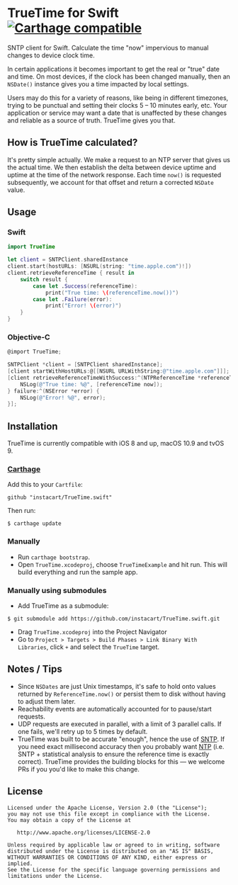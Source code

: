 # TrueTime for Swift [![Carthage compatible](https://img.shields.io/badge/Carthage-compatible-4BC51D.svg?style=flat)](https://github.com/Carthage/Carthage)

SNTP client for Swift. Calculate the time "now" impervious to manual changes to device clock time.

In certain applications it becomes important to get the real or "true" date and time. On most devices, if the clock has been changed manually, then an `NSDate()` instance gives you a time impacted by local settings.

Users may do this for a variety of reasons, like being in different timezones, trying to be punctual and setting their clocks 5 – 10 minutes early, etc. Your application or service may want a date that is unaffected by these changes and reliable as a source of truth. TrueTime gives you that.

## How is TrueTime calculated?

It's pretty simple actually. We make a request to an NTP server that gives us the actual time. We then establish the delta between device uptime and uptime at the time of the network response. Each time `now()` is requested subsequently, we account for that offset and return a corrected `NSDate` value.

## Usage

### Swift
```swift
import TrueTime

let client = SNTPClient.sharedInstance
client.start(hostURLs: [NSURL(string: "time.apple.com")!])
client.retrieveReferenceTime { result in
	switch result {
		case let .Success(referenceTime):
			print("True time: \(referenceTime.now())")
		case let .Failure(error):
			print("Error! \(error)")
	}
}
```
### Objective-C
```objective-c
@import TrueTime;

SNTPClient *client = [SNTPClient sharedInstance];
[client startWithHostURLs:@[[NSURL URLWithString:@"time.apple.com"]]];
[client retrieveReferenceTimeWithSuccess:^(NTPReferenceTime *referenceTime) {
    NSLog(@"True time: %@", [referenceTime now]);
} failure:^(NSError *error) {
    NSLog(@"Error! %@", error);
}];
```

## Installation

TrueTime is currently compatible with iOS 8 and up, macOS 10.9 and tvOS 9.

### [Carthage](https://github.com/Carthage/Carthage)

Add this to your `Cartfile`:

```
github "instacart/TrueTime.swift"
```

Then run:
```
$ carthage update
```

### Manually

* Run `carthage bootstrap`.
* Open `TrueTime.xcodeproj`, choose `TrueTimeExample` and hit run. This will build everything and run the sample app.

### Manually using submodules

* Add TrueTime as a submodule:

```
$ git submodule add https://github.com/instacart/TrueTime.swift.git
```

* Drag `TrueTime.xcodeproj` into the Project Navigator
* Go to `Project > Targets > Build Phases > Link Binary With Libraries`, click `+` and select the `TrueTime` target.

## Notes / Tips
* Since `NSDates` are just Unix timestamps, it's safe to hold onto values returned by `ReferenceTime.now()` or persist them to disk without having to adjust them later.
* Reachability events are automatically accounted for to pause/start requests.
* UDP requests are executed in parallel, with a limit of 3 parallel calls. If one fails, we'll retry up to 5 times by default.
* TrueTime was built to be accurate "enough", hence the use of [SNTP](https://en.wikipedia.org/wiki/Network_Time_Protocol#SNTP). If you need exact millisecond accuracy then you probably want [NTP](https://www.meinbergglobal.com/english/faq/faq_37.htm) (i.e. SNTP + statistical analysis to ensure the reference time is exactly correct). TrueTime provides the building blocks for this — we welcome PRs if you you'd like to make this change.

## License

```
Licensed under the Apache License, Version 2.0 (the "License");
you may not use this file except in compliance with the License.
You may obtain a copy of the License at

   http://www.apache.org/licenses/LICENSE-2.0

Unless required by applicable law or agreed to in writing, software
distributed under the License is distributed on an "AS IS" BASIS,
WITHOUT WARRANTIES OR CONDITIONS OF ANY KIND, either express or implied.
See the License for the specific language governing permissions and
limitations under the License.
```
